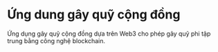 # Ứng dung gây quỹ cộng đồng
Ứng dụng gây quỹ cộng đồng dựa trên Web3 cho phép gây quỹ phi tập trung bằng công nghệ blockchain.